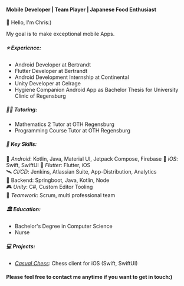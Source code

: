 #### Mobile Developer | Team Player | Japanese Food Enthusiast

👋 Hello, I'm Chris:)

My goal is to make exceptional mobile Apps.

##### ⭐️ Experience:
- Android Developer at Bertrandt
- Flutter Developer at Bertrandt
- Android Development Internship at Continental  
- Unity Developer at Celrage  
- Hygiene Companion Android App as Bachelor Thesis for University Clinic of Regensburg

##### 👨‍🏫 Tutoring:
- Mathematics 2 Tutor at OTH Regensburg  
- Programming Course Tutor at OTH Regensburg  

##### 🔑 Key Skills:
 🤖 _Android_: Kotlin, Java, Material UI, Jetpack Compose, Firebase
 🍎 _iOS_: Swift, SwiftUI
 🐥 _Flutter_: Flutter, iOS  
 🛰️ _CI/CD_: Jenkins, Atlassian Suite, App-Distribution, Analytics  
 🔐 Backend: Springboot, Java, Kotlin, Node  
 🎮 _Unity_: C#, Custom Editor Tooling  
 💬 _Teamwork_: Scrum, multi professional team

##### 🏛️ Education:
- Bachelor's Degree in Computer Science
- Nurse

##### 💻 Projects:
- [_Casual Chess_](https://github.com/chris-prenissl/casual_chess): Chess client for iOS (Swift, SwiftUI)

####  Please feel free to contact me anytime if you want to get in touch:)
